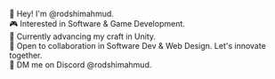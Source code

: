🖖 Hey! I'm @rodshimahmud.  
🎮 Interested in Software & Game Development.  
🌱 Currently advancing my craft in Unity.   
🫵 Open to collaboration in Software Dev & Web Design. Let's innovate together.  
📱 DM me on Discord @rodshimahmud.

<!---
mahmudrodshi/mahmudrodshi is a ✨ special ✨ repository because its `README.md` (this file) appears on your GitHub profile.
You can click the Preview link to take a look at your changes.
--->
